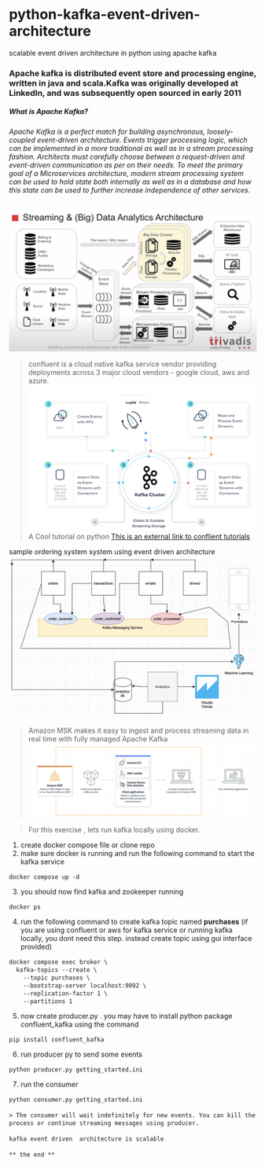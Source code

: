 # python-kafka-event-driven-architecture
scalable event driven architecture in python using apache kafka 
### Apache kafka is distributed event store and processing engine, written in java and scala.Kafka was originally developed at LinkedIn, and was subsequently open sourced in early 2011 
##### What is Apache Kafka?
###### Apache Kafka is a perfect match for building asynchronous, loosely-coupled event-driven architecture. Events trigger processing logic, which can be implemented in a more traditional as well as in a stream processing fashion. Architects must carefully choose between a request-driven and event-driven communication as per on their needs. To meet the primary goal of a Microservices architecture, modern stream processing system can be used to hold state both internally as well as in a database and how this state can be used to further increase independence of other services.

![Confluent Kafka](/images//image4.png?raw=true "Kafka")

> confluent is a cloud native kafka service vendor providing deployments across 3 major cloud vendors - google cloud, aws and azure.
![Confluent Kafka](/images//image2.png?raw=true "Confluent")
> A Cool tutorial on python 
[This is an external link to conflient tutorials](https://developer.confluent.io/get-started/python/)

sample ordering system system using event driven architecture
![Ordering Flow](/images//image6.png?raw=true "Orders")

> Amazon MSK makes it easy to ingest and process streaming data in real time with fully managed Apache Kafka
![Amazon MSK](/images//image1.png?raw=true "MSK")

> For this exercise , lets run kafka locally using docker. 
1. create docker compose file or clone repo
2. make sure docker is running and run the following command to start the kafka service 
```
docker compose up -d
```
3. you should now find kafka and zookeeper running 
```
docker ps
```
4. run the following command to create kafka topic named **purchases**
(if you are using confluent or aws for kafka service or running kafka locally, you dont need this step. instead create topic using gui interface provided)
```
docker compose exec broker \
  kafka-topics --create \
    --topic purchases \
    --bootstrap-server localhost:9092 \
    --replication-factor 1 \
    --partitions 1
```
5. now create producer.py . you may have to install python package confluent_kafka using the command
```
pip install confluent_kafka
```

6. run producer py to send some events 
```
python producer.py getting_started.ini
```
7. run the consumer 
```
python consumer.py getting_started.ini

> The consumer will wait indefinitely for new events. You can kill the process or continue streaming messages using producer.

kafka event driven  architecture is scalable 

** the end ** 



